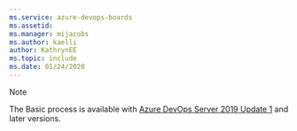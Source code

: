 ```yaml
---
ms.service: azure-devops-boards
ms.assetid: 
ms.manager: mijacobs
ms.author: kaelli
author: KathrynEE
ms.topic: include
ms.date: 01/24/2020
---
```



> [!NOTE]   
> The Basic process is available with [Azure DevOps Server 2019 Update 1](https://go.microsoft.com/fwlink/?LinkId=2097609) and later versions.  

